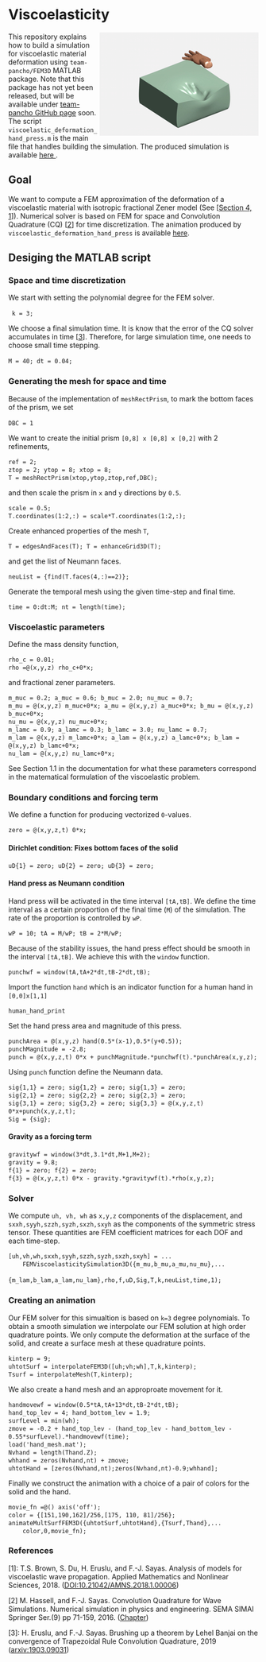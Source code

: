 # Viscoelasticity
<img src="viscoelastic_deformation_hand_press.jpg" align="right" />
This repository explains how to build a simulation for viscoelastic material deformation using <code>team-pancho/FEM3D</code> MATLAB package. Note that this package has not yet been released, but will be available under 
<a href="https://github.com/team-pancho">team-pancho GitHub page</a> soon. The script <code>viscoelastic_deformation_hand_press.m</code> is the main file that handles building the simulation. The produced simulation is available <a href="https://youtu.be/KWdFGECue0g"> here </a>.

## Goal
We want to compute a FEM approximation of the deformation of a viscoelastic material with isotropic fractional Zener model (See \[[Section 4, 1](https://github.com/heruslu/Viscoelasticity/blob/master/README.md#references)\]).
Numerical solver is based on FEM for space and Convolution Quadrature (CQ) \[[2](https://github.com/heruslu/Viscoelasticity/blob/master/README.md#references)\] for time discretization. The animation produced by `viscoelastic_deformation_hand_press` is available [here](https://youtu.be/KWdFGECue0g). 

## Desiging the MATLAB script

### Space and time discretization
We start with setting the polynomial degree for the FEM solver. 

`` k = 3;``

We choose a final simulation time. It is know that the error of the CQ solver accumulates in time \[[3](https://github.com/heruslu/Viscoelasticity/blob/master/README.md#references)\]. Therefore, for large simulation time, one needs to choose small time stepping.

``
M = 40;
dt = 0.04;
``

### Generating the mesh for space and time
Because of the implementation of `meshRectPrism`, to mark the bottom faces of the prism, we set
 
``DBC = 1``
 
We want to create the initial prism `[0,8] x [0,8] x [0,2]` with 2 refinements,
 
```
ref = 2;
ztop = 2; ytop = 8; xtop = 8;
T = meshRectPrism(xtop,ytop,ztop,ref,DBC);
```
and then scale the prism in `x` and `y` directions by `0.5`.
```
scale = 0.5; 
T.coordinates(1:2,:) = scale*T.coordinates(1:2,:);
```
Create enhanced properties of the mesh `T`,
```
T = edgesAndFaces(T); T = enhanceGrid3D(T);
```
and get the list of Neumann faces.
```
neuList = {find(T.faces(4,:)==2)};
```

Generate the temporal mesh using the given time-step and final time.
```
time = 0:dt:M; nt = length(time);
```

### Viscoelastic parameters
Define the mass density function,
```
rho_c = 0.01;
rho =@(x,y,z) rho_c+0*x;
```
and fractional zener parameters.
```
m_muc = 0.2; a_muc = 0.6; b_muc = 2.0; nu_muc = 0.7; 
m_mu = @(x,y,z) m_muc+0*x; a_mu = @(x,y,z) a_muc+0*x; b_mu = @(x,y,z) b_muc+0*x;
nu_mu = @(x,y,z) nu_muc+0*x;
m_lamc = 0.9; a_lamc = 0.3; b_lamc = 3.0; nu_lamc = 0.7;
m_lam = @(x,y,z) m_lamc+0*x; a_lam = @(x,y,z) a_lamc+0*x; b_lam = @(x,y,z) b_lamc+0*x;
nu_lam = @(x,y,z) nu_lamc+0*x;
```
See Section 1.1 in the documentation for what these parameters correspond in the matematical formulation of the viscoelastic problem. 

### Boundary conditions and forcing term
We define a function for producing vectorized `0`-values.
```
zero = @(x,y,z,t) 0*x;
```
#### Dirichlet condition: Fixes bottom faces of the solid
```
uD{1} = zero; uD{2} = zero; uD{3} = zero;
```
#### Hand press as Neumann condition
Hand press will be activated in the time interval `[tA,tB]`. We define the time interval as a certain proportion of the final time (`M`) of the simulation. The rate of the proportion is controlled by `wP`.
```
wP = 10; tA = M/wP; tB = 2*M/wP;
```
Because of the stability issues, the hand press effect should be smooth in the interval `[tA,tB]`. We achieve this with the `window` function.
```
punchwf = window(tA,tA+2*dt,tB-2*dt,tB);
```
Import the function `hand` which is an indicator function for a human hand in `[0,0]x[1,1]`
```
human_hand_print
```
Set the hand press area and magnitude of this press.
```
punchArea = @(x,y,z) hand(0.5*(x-1),0.5*(y+0.5));
punchMagnitude = -2.8;
punch = @(x,y,z,t) 0*x + punchMagnitude.*punchwf(t).*punchArea(x,y,z);
```
Using `punch` function define the Neumann data.
```
sig{1,1} = zero; sig{1,2} = zero; sig{1,3} = zero;
sig{2,1} = zero; sig{2,2} = zero; sig{2,3} = zero; 
sig{3,1} = zero; sig{3,2} = zero; sig{3,3} = @(x,y,z,t) 0*x+punch(x,y,z,t);
Sig = {sig};
```

#### Gravity as a forcing term
```
gravitywf = window(3*dt,3.1*dt,M+1,M+2);
gravity = 9.8;
f{1} = zero; f{2} = zero; 
f{3} = @(x,y,z,t) 0*x - gravity.*gravitywf(t).*rho(x,y,z);
```

### Solver
We compute `uh, vh, wh` as `x,y,z` components of the displacement, and `sxxh,syyh,szzh,syzh,sxzh,sxyh` as the components of the symmetric stress tensor. These quantities are FEM coefficient matrices for each DOF and each time-step.
```
[uh,vh,wh,sxxh,syyh,szzh,syzh,sxzh,sxyh] = ...
    FEMViscoelasticitySimulation3D({m_mu,b_mu,a_mu,nu_mu},...
                    {m_lam,b_lam,a_lam,nu_lam},rho,f,uD,Sig,T,k,neuList,time,1);
```

### Creating an animation
Our FEM solver for this simualtion is based on `k=3` degree polynomials. To obtain a smooth simulation we interpolate our FEM solution at high order quadrature points. We only compute the deformation at the surface of the solid, and create a surface mesh at these quadrature points.
```
kinterp = 9;
uhtotSurf = interpolateFEM3D([uh;vh;wh],T,k,kinterp);
Tsurf = interpolateMesh(T,kinterp);
```
We also create a hand mesh and an approproate movement for it.
```
handmovewf = window(0.5*tA,tA+13*dt,tB-2*dt,tB);
hand_top_lev = 4; hand_bottom_lev = 1.9;
surfLevel = min(wh);
zmove = -0.2 + hand_top_lev - (hand_top_lev - hand_bottom_lev - 0.55*surfLevel).*handmovewf(time);
load('hand_mesh.mat');
Nvhand = length(Thand.Z);
whhand = zeros(Nvhand,nt) + zmove;
uhtotHand = [zeros(Nvhand,nt);zeros(Nvhand,nt)-0.9;whhand];
```
Finally we construct the animation with a choice of a pair of colors for the solid and the hand.
```
movie_fn =@() axis('off');
color = {[151,190,162]/256,[175, 110, 81]/256};
animateMultSurfFEM3D({uhtotSurf,uhtotHand},{Tsurf,Thand},...
    color,0,movie_fn);
```

### References
\[1\]: T.S. Brown, S. Du, H. Eruslu, and F.-J. Sayas. Analysis of models for viscoelastic wave propagation. Applied Mathematics and Nonlinear Sciences, 2018. ([DOI:10.21042/AMNS.2018.1.00006](https://doi.org/10.1093/imanum/drx079))

\[2\] M. Hassell, and F.-J. Sayas. Convolution Quadrature for Wave Simulations. Numerical simulation in physics and engineering. SEMA SIMAI Springer Ser.(9) pp 71-159, 2016. ([Chapter](https://link-springer-com.udel.idm.oclc.org/chapter/10.1007/978-3-319-32146-2_2))

\[3\]: H. Eruslu, and F.-J. Sayas. Brushing up a theorem by Lehel Banjai on the convergence of Trapezoidal Rule Convolution Quadrature, 2019 ([arxiv:1903.09031](https://arxiv.org/abs/1903.09031))
